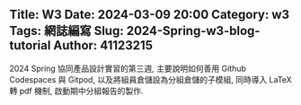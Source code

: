 Title: W3
Date: 2024-03-09 20:00
Category: w3
Tags: 網誌編寫
Slug: 2024-Spring-w3-blog-tutorial
Author: 41123215
---

2024 Spring 協同產品設計實習的第三週, 主要說明如何善用 Github Codespaces 與 Gitpod, 以及將組員倉儲設為分組倉儲的子模組, 同時導入 LaTeX 轉 pdf 機制, 啟動期中分組報告的製作.

<!-- PELICAN_END_SUMMARY -->